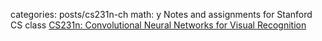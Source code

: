 
categories: posts/cs231n-ch
math: y
Notes and assignments for Stanford CS class [CS231n: Convolutional Neural Networks for Visual Recognition](http://vision.stanford.edu/teaching/cs231n/)

